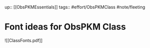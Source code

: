 up:: [[ObsPKMEssentials]]
tags:: #effort/ObsPKMClass #note/fleeting 

# Font ideas for ObsPKM Class


![[ClassFonts.pdf]]